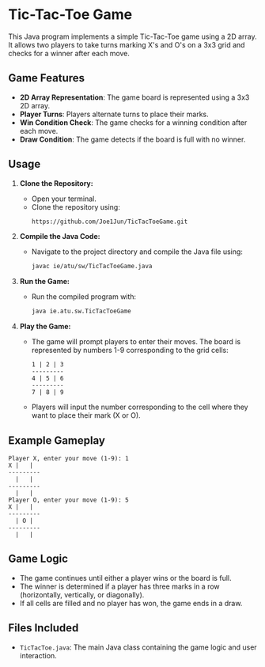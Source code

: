 # Tic-Tac-Toe Game

This Java program implements a simple Tic-Tac-Toe game using a 2D array. It allows two players to take turns marking X's and O's on a 3x3 grid and checks for a winner after each move.

## Game Features

- **2D Array Representation**: The game board is represented using a 3x3 2D array.
- **Player Turns**: Players alternate turns to place their marks.
- **Win Condition Check**: The game checks for a winning condition after each move.
- **Draw Condition**: The game detects if the board is full with no winner.

## Usage

1. **Clone the Repository:**
   - Open your terminal.
   - Clone the repository using:
     ```bash
     https://github.com/Joe1Jun/TicTacToeGame.git
     ```

2. **Compile the Java Code:**
   - Navigate to the project directory and compile the Java file using:
     ```bash
     javac ie/atu/sw/TicTacToeGame.java
     ```

3. **Run the Game:**
   - Run the compiled program with:
     ```bash
     java ie.atu.sw.TicTacToeGame
     ```

4. **Play the Game:**
   - The game will prompt players to enter their moves. The board is represented by numbers 1-9 corresponding to the grid cells:
     ```
     1 | 2 | 3
     ---------
     4 | 5 | 6
     ---------
     7 | 8 | 9
     ```
   - Players will input the number corresponding to the cell where they want to place their mark (X or O).

## Example Gameplay

```
Player X, enter your move (1-9): 1
X |   |  
---------
  |   |  
---------
  |   |  
Player O, enter your move (1-9): 5
X |   |  
---------
  | O |  
---------
  |   |  
```

## Game Logic

- The game continues until either a player wins or the board is full.
- The winner is determined if a player has three marks in a row (horizontally, vertically, or diagonally).
- If all cells are filled and no player has won, the game ends in a draw.

## Files Included

- `TicTacToe.java`: The main Java class containing the game logic and user interaction.
